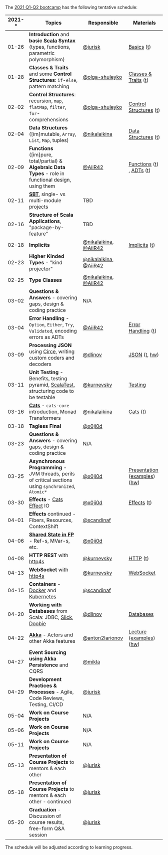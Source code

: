 The [2021 Q1-Q2 bootcamp](https://scala-bootcamp.evolutiongaming.com/) has the following tentative schedule:

| 2021-* | Topics                                                                                                                          | Responsible                                                                          | Materials                                                                                                                                                                                                                                                                                                                                  |
|--------|---------------------------------------------------------------------------------------------------------------------------------|--------------------------------------------------------------------------------------|--------------------------------------------------------------------------------------------------------------------------------------------------------------------------------------------------------------------------------------------------------------------------------------------------------------------------------------------|
| 01-26  | **Introduction** and **basic [Scala](https://www.scala-lang.org/) Syntax** (types, functions, parametric polymorphism)          | [@jurisk](https://github.com/jurisk)                                                 | [Basics](src/main/scala/com/evolutiongaming/bootcamp/basics/Basics.scala) ([t](src/test/scala/com/evolutiongaming/bootcamp/basics/BasicsSpec.scala))                                                                                                                                                                                       |
| 01-28  | **Classes & Traits** and some **Control Structures**: `if`-`else`, pattern matching                                             | [@olga-shuleyko](https://github.com/olga-shuleyko)                                   | [Classes & Traits](src/main/scala/com/evolutiongaming/bootcamp/basics/ClassesAndTraits.scala) ([t](src/test/scala/com/evolutiongaming/bootcamp/basics/ClassesAndTraitsSpec.scala))                                                                                                                                                         |
| 02-02  | **Control Structures**: recursion, `map`, `flatMap`, `filter`, `for`-comprehensions                                             | [@olga-shuleyko](https://github.com/olga-shuleyko)                                   | [Control Structures](src/main/scala/com/evolutiongaming/bootcamp/basics/ControlStructures.scala) ([t](src/test/scala/com/evolutiongaming/bootcamp/basics/ControlStructuresSpec.scala))                                                                                                                                                     |
| 02-04  | **Data Structures** ([im]mutable, `Array`, `List`, `Map`, tuples)                                                               | [@nikalaikina](https://github.com/nikalaikina)                                       | [Data Structures](src/main/scala/com/evolutiongaming/bootcamp/basics/DataStructures.scala) ([t](src/test/scala/com/evolutiongaming/bootcamp/basics/DataStructuresSpec.scala))                                                                                                                                                              |
| 02-09  | **Functions** ([im]pure, total/partial) & **Algebraic Data Types** - role in functional design, using them                      | [@AiiR42](https://github.com/AiiR42)                                                 | [Functions](src/main/scala/com/evolutiongaming/bootcamp/functions/Functions.scala) ([t](src/test/scala/com/evolutiongaming/bootcamp/functions/FunctionsSpec.scala)) , [ADTs](src/main/scala/com/evolutiongaming/bootcamp/adt/AlgebraicDataTypes.scala) ([t](src/test/scala/com/evolutiongaming/bootcamp/adt/AlgebraicDataTypesSpec.scala)) |
| 02-11  | **[SBT](https://www.scala-sbt.org/)**, single- vs multi-module projects                                                         | TBD                                                                                  |                                                                                                                                                                                                                                                                                                                                            |
| 02-16  | **Structure of Scala Applications**, "package-by-feature"                                                                       | TBD                                                                                  |                                                                                                                                                                                                                                                                                                                                            |
| 02-18  | **Implicits**                                                                                                                   | [@nikalaikina](https://github.com/nikalaikina), [@AiiR42](https://github.com/AiiR42) | [Implicits](src/main/scala/com/evolutiongaming/bootcamp/typeclass/Implicits.scala) ([t](src/test/scala/com/evolutiongaming/bootcamp/typeclass/ImplicitsSpec.scala))                                                                                                                                                                        |
| 02-23  | **Higher Kinded Types** - "kind projector"                                                                                      | [@nikalaikina](https://github.com/nikalaikina), [@AiiR42](https://github.com/AiiR42) |                                                                                                                                                                                                                                                                                                                                            |
| 02-25  | **Type Classes**                                                                                                                | [@nikalaikina](https://github.com/nikalaikina), [@AiiR42](https://github.com/AiiR42) |                                                                                                                                                                                                                                                                                                                                            |
| 03-02  | **Questions & Answers** - covering gaps, design & coding practice                                                               | N/A                                                                                  |                                                                                                                                                                                                                                                                                                                                            |
| 03-04  | **Error Handling** - `Option`, `Either`, `Try`, `Validated`, encoding errors as ADTs                                            | [@AiiR42](https://github.com/AiiR42)                                                 | [Error Handling](src/main/scala/com/evolutiongaming/bootcamp/error_handling/ErrorHandling.scala) ([t](src/test/scala/com/evolutiongaming/bootcamp/error_handling/ErrorHandlingSpec.scala))                                                                                                                                                 |
| 03-09  | **Processing JSON** using [Circe](https://circe.github.io/circe/), writing custom coders and decoders                           | [@dlinov](https://github.com/dlinov)                                                 | [JSON](src/main/scala/com/evolutiongaming/bootcamp/json/CirceExercises.scala) ([t](src/test/scala/com/evolutiongaming/bootcamp/json/CirceExercisesSpec.scala), [hw](src/test/scala/com/evolutiongaming/bootcamp/json/HomeworkSpec.scala))                                                                                                  |
| 03-11  | **Unit Testing** - Benefits, testing pyramid, [ScalaTest](https://www.scalatest.org/), structuring code to be testable          | [@kurnevsky](https://github.com/kurnevsky)                                           | [Testing](src/test/scala/com/evolutiongaming/bootcamp/testing2)                                                                                                                                                                                                                                                                            |
| 03-16  | **[Cats](https://typelevel.org/cats/)** - `cats-core` introduction, Monad Transformers                                          | [@nikalaikina](https://github.com/nikalaikina)                                       | [Cats](https://github.com/evolution-gaming/scala-bootcamp/tree/master/src/main/scala/com/evolutiongaming/bootcamp/cats/v2) ([t](https://github.com/evolution-gaming/scala-bootcamp/tree/master/src/test/scala/com/evolutiongaming/bootcamp/cats/v2))                                                                                       |
| 03-18  | **Tagless Final**                                                                                                               | [@x0ji0d](https://github.com/x0ji0d)                                                 |                                                                                                                                                                                                                                                                                                                                            |
| 03-23  | **Questions & Answers** - covering gaps, design & coding practice                                                               | N/A                                                                                  |                                                                                                                                                                                                                                                                                                                                            |
| 03-25  | **Asynchronous Programming** - JVM threads, perils of critical sections using `synchronized`, `Atomic*`                         | [@x0ji0d](https://github.com/x0ji0d)                                                 | [Presentation](presentations/2020-q1-q2/Asynchronous%20programming.pdf) ([examples](src/main/scala/com/evolutiongaming/bootcamp/async/async.scala)) ([hw](src/main/scala/com/evolutiongaming/bootcamp/async/AsyncHomework.scala))                                                                                                          |
| 03-30  | **Effects** - [Cats Effect](https://typelevel.org/cats-effect/) IO                                                              | [@x0ji0d](https://github.com/x0ji0d)                                                 | [Effects](src/main/scala/com/evolutiongaming/bootcamp/effects) ([t](src/test/scala/com/evolutiongaming/bootcamp/effects/EffectsSpec.scala))                                                                                                                                                                                                |
| 04-01  | **Effects** continued - Fibers, Resources, ContextShift                                                                         | [@scandinaf](https://github.com/scandinaf)                                           |                                                                                                                                                                                                                                                                                                                                            |
| 04-06  | **[Shared State in FP](https://typelevel.org/cats-effect/concurrency/basics.html)** - Ref-s, MVar-s, etc.                       | [@x0ji0d](https://github.com/x0ji0d)                                                 |                                                                                                                                                                                                                                                                                                                                            |
| 04-08  | **HTTP REST** with [http4s](https://http4s.org/)                                                                                | [@kurnevsky](https://github.com/kurnevsky)                                           | [HTTP](src/main/scala/com/evolutiongaming/bootcamp/http/Http.scala) ([t](src/test/scala/com/evolutiongaming/bootcamp/http/HttpSpec.scala))                                                                                                                                                                                                 |
| 04-13  | **WebSocket** with [http4s](https://http4s.org/)                                                                                | [@kurnevsky](https://github.com/kurnevsky)                                           | [WebSocket](src/main/scala/com/evolutiongaming/bootcamp/http/WebSocket.scala)                                                                                                                                                                                                                                                              |
| 04-15  | **Containers** - [Docker](https://www.docker.com/) and [Kubernetes](https://kubernetes.io/)                                     | [@scandinaf](https://github.com/scandinaf)                                           |                                                                                                                                                                                                                                                                                                                                            |
| 04-20  | **Working with Databases** from Scala: JDBC, [Slick](http://scala-slick.org/), [Doobie](https://tpolecat.github.io/doobie/)     | [@dlinov](https://github.com/dlinov)                                                 | [Databases](src/main/scala/com/evolutiongaming/bootcamp/db/00%20-%20Introduction.md)                                                                                                                                                                                                                                                       |
| 04-22  | **[Akka](https://akka.io/)** - Actors and other Akka features                                                                   | [@anton2larionov](https://github.com/anton2larionov)                                 | [Lecture](src/main/scala/com/evolutiongaming/bootcamp/akka/actors/Lecture.md) ([examples](src/main/scala/com/evolutiongaming/bootcamp/akka/actors)) ([hw](src/main/scala/com/evolutiongaming/bootcamp/akka/actors/Homework.md))                                                                                                            |
| 04-27  | **Event Sourcing using Akka Persistence** and CQRS                                                                              | [@mikla](https://github.com/mikla)                                                   |                                                                                                                                                                                                                                                                                                                                            |
| 04-29  | **Development Practices & Processes** - Agile, Code Reviews, Testing, CI/CD                                                     | [@jurisk](https://github.com/jurisk)                                                 |                                                                                                                                                                                                                                                                                                                                            |
| 05-04  | **Work on Course Projects**                                                                                                     | N/A                                                                                  |                                                                                                                                                                                                                                                                                                                                            |
| 05-06  | **Work on Course Projects**                                                                                                     | N/A                                                                                  |                                                                                                                                                                                                                                                                                                                                            |
| 05-11  | **Work on Course Projects**                                                                                                     | N/A                                                                                  |                                                                                                                                                                                                                                                                                                                                            |
| 05-13  | **Presentation of Course Projects** to mentors & each other                                                                     | [@jurisk](https://github.com/jurisk)                                                 |                                                                                                                                                                                                                                                                                                                                            |
| 05-18  | **Presentation of Course Projects** to mentors & each other - continued                                                         | [@jurisk](https://github.com/jurisk)                                                 |                                                                                                                                                                                                                                                                                                                                            |
| 05-20  | **Graduation** - Discussion of course results, free-form Q&A session                                                            | [@jurisk](https://github.com/jurisk)                                                 |                                                                                                                                                                                                                                                                                                                                            |

The schedule will be adjusted according to learning progress.
